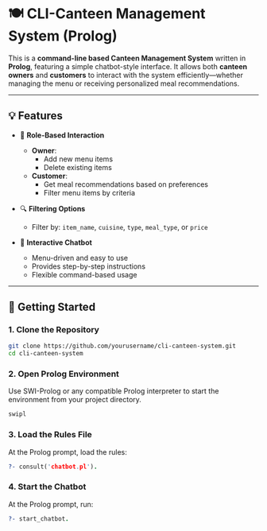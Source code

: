 # 🍽️ CLI-Canteen Management System (Prolog)

This is a **command-line based Canteen Management System** written in **Prolog**, featuring a simple chatbot-style interface. It allows both **canteen owners** and **customers** to interact with the system efficiently—whether managing the menu or receiving personalized meal recommendations.

---

## 💡 Features

- 👤 **Role-Based Interaction**
  - **Owner**:
    - Add new menu items
    - Delete existing items
  - **Customer**:
    - Get meal recommendations based on preferences
    - Filter menu items by criteria

- 🔍 **Filtering Options**
  - Filter by: `item_name`, `cuisine`, `type`, `meal_type`, or `price`

- 🤖 **Interactive Chatbot**
  - Menu-driven and easy to use
  - Provides step-by-step instructions
  - Flexible command-based usage

---

## 🚀 Getting Started

### 1. Clone the Repository

```bash
git clone https://github.com/yourusername/cli-canteen-system.git
cd cli-canteen-system
```

### 2. Open Prolog Environment

Use SWI-Prolog or any compatible Prolog interpreter to start the environment from your project directory.

```bash
swipl
```

### 3. Load the Rules File

At the Prolog prompt, load the rules:

```prolog
?- consult('chatbot.pl').
```

### 4. Start the Chatbot

At the Prolog prompt, run:

```prolog
?- start_chatbot.
```



